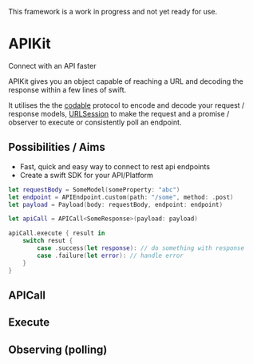 This framework is a work in progress and not yet ready for use.

# APIKit
Connect with an API faster

APIKit gives you an object capable of reaching a URL and decoding the response within a few lines of swift.

It utilises the the [codable](https://developer.apple.com/documentation/swift/codable) protocol to encode and decode your request / response models, [URLSession](https://developer.apple.com/documentation/foundation/urlsession) to make the request and a promise / observer to execute or consistently poll an endpoint.

## Possibilities / Aims

- Fast, quick and easy way to connect to rest api endpoints
- Create a swift SDK for your API/Platform

```swift
let requestBody = SomeModel(someProperty: "abc")
let endpoint = APIEndpoint.custom(path: "/some", method: .post)
let payload = Payload(body: requestBody, endpoint: endpoint)

let apiCall = APICall<SomeResponse>(payload: payload)

apiCall.execute { result in
    switch resut {
        case .success(let response): // do something with response
        case .failure(let error): // handle error
    }
}
```


## APICall<APIModel>


## Execute

## Observing (polling)

